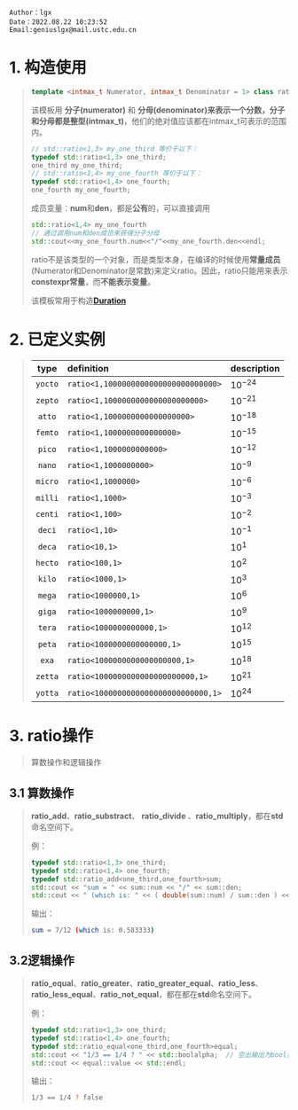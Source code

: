 ```
Author：lgx
Date：2022.08.22 10:23:52
Email:geniuslgx@mail.ustc.edu.cn
```

# 1. 构造使用

> ```c++
> template <intmax_t Numerator, intmax_t Denominator = 1> class ratio;
> ```
>
> 该模板用 **分子(numerator)** 和 **分母(denominator)**来表示一个分数，分子和分母都是**整型(intmax_t)**，他们的绝对值应该都在intmax_t可表示的范围内。
>
> ```c++
> // std::ratio<1,3> my_one_third 等价于以下：
> typedef std::ratio<1,3> one_third;
> one_third my_one_third;
> // std::ratio<1,4> my_one_fourth 等价于以下：
> typedef std::ratio<1,4> one_fourth;
> one_fourth my_one_fourth;
> ```
>
> 成员变量：**num**和**den**，都是**公有**的，可以直接调用
>
> ```c++
> std::ratio<1,4> my_one_fourth
> // 通过调用num和den成员来获得分子分母
> std::cout<<my_one_fourth.num<<"/"<<my_one_fourth.den<<endl;
> ```
>
> ratio不是该类型的一个对象，而是类型本身，在编译的时候使用**常量成员**(Numerator和Denominator是常数)来定义ratio。因此，ratio只能用来表示**constexpr常量**，而**不能表示变量**。
>
> 该模板常用于构造[**Duration**](./chrono.md/#Duration)
# 2. 已定义实例

>|  type   | definition                           | description |
>| :-----: | :----------------------------------- | :---------- |
>| `yocto` | `ratio<1,1000000000000000000000000>` | $10^{-24}$  |
>| `zepto` | `ratio<1,1000000000000000000000>`    | $10^{-21}$  |
>| `atto`  | `ratio<1,1000000000000000000>`       | $10^{-18}$  |
>| `femto` | `ratio<1,1000000000000000>`          | $10^{-15}$  |
>| `pico`  | `ratio<1,1000000000000>`             | $10^{-12}$  |
>| `nano`  | `ratio<1,1000000000>`                | $10^{-9}$   |
>| `micro` | `ratio<1,1000000>`                   | $10^{-6}$   |
>| `milli` | `ratio<1,1000>`                      | $10^{-3}$   |
>| `centi` | `ratio<1,100>`                       | $10^{-2}$   |
>| `deci`  | `ratio<1,10>`                        | $10^{-1}$   |
>| `deca`  | `ratio<10,1>`                        | $10^{1}$    |
>| `hecto` | `ratio<100,1>`                       | $10^{2}$    |
>| `kilo`  | `ratio<1000,1>`                      | $10^{3}$    |
>| `mega`  | `ratio<1000000,1>`                   | $10^{6}$    |
>| `giga`  | `ratio<1000000000,1>`                | $10^{9}$    |
>| `tera`  | `ratio<1000000000000,1>`             | $10^{12}$   |
>| `peta`  | `ratio<1000000000000000,1>`          | $10^{15}$   |
>|  `exa`  | `ratio<1000000000000000000,1>`       | $10^{18}$   |
>| `zetta` | `ratio<1000000000000000000000,1>`    | $10^{21}$   |
>| `yotta` | `ratio<1000000000000000000000000,1>` | $10^{24}$   |

# 3. ratio操作

> 算数操作和逻辑操作

## 3.1 算数操作

>**ratio_add**、**ratio_substract**、 **ratio_divide** 、**ratio_multiply**，都在**std**命名空间下。
>
>例：
>
>```c++
>typedef std::ratio<1,3> one_third;
>typedef std::ratio<1,4> one_fourth;
>typedef std::ratio_add<one_third,one_fourth>sum;
>std::cout << "sum = " << sum::num << "/" << sum::den;
>std::cout << " (which is: " << ( double(sum::num) / sum::den ) << ")" << std::endl;
>```
>
>输出：
>
>```bash
>sum = 7/12 (which is: 0.583333)
>```

## 3.2逻辑操作

> **ratio_equal**、**ratio_greater**、**ratio_greater_equal**、**ratio_less**、**ratio_less_equal**、**ratio_not_equal**，都在都在**std**命名空间下。
>
> 例：
>
> ```c++
> typedef std::ratio<1,3> one_third;
> typedef std::ratio<1,4> one_fourth;
> typedef std::ratio_equal<one_third,one_fourth>equal;
> std::cout << "1/3 == 1/4 ? " << std::boolalpha;  // 空出输出为bool类型而不是int
> std::cout << equal::value << std::endl;
> ```
>
> 输出：
>
> ```bash
> 1/3 == 1/4 ? false
> ```
